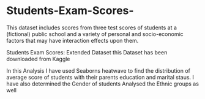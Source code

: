 # Students-Exam-Scores-
This dataset includes scores from three test scores of students at a (fictional) public school and a variety of personal and socio-economic factors that may have interaction effects upon them.


Students Exam Scores: Extended Dataset
this Dataset has been downloaded from Kaggle 

In this Analysis I have used Seaborns heatwave to find the distribution of average score of students with their parents education and marital staus.
I have also determined the Gender of students
Analysed the Ethnic groups as well 

